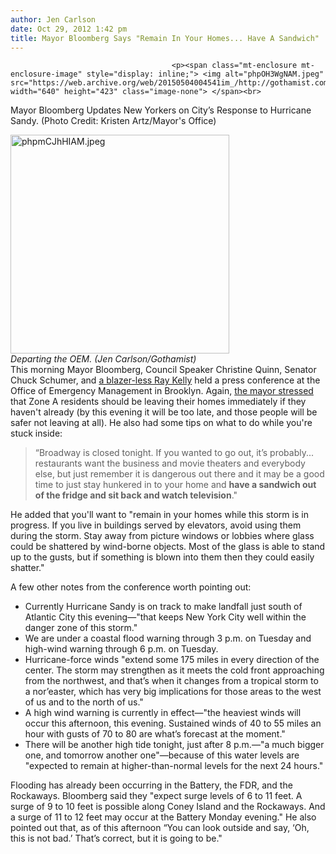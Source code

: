 ```yaml
---
author: Jen Carlson
date: Oct 29, 2012 1:42 pm
title: Mayor Bloomberg Says "Remain In Your Homes... Have A Sandwich"
---
```


	
										<p><span class="mt-enclosure mt-enclosure-image" style="display: inline;"> <img alt="phpOH3WgNAM.jpeg" src="https://web.archive.org/web/20150504004541im_/http://gothamist.com/attachments/arts_jen/phpOH3WgNAM.jpeg" width="640" height="423" class="image-none"> </span><br>
<span class="photo_caption">Mayor Bloomberg Updates New Yorkers on City&#x2019;s Response to Hurricane Sandy. (Photo Credit: Kristen Artz/Mayor&apos;s Office)</span></p>

<p><span class="mt-enclosure mt-enclosure-image" style="display: inline;"> </span></p><div class="image-right"> <img alt="phpmCJhHIAM.jpeg" src="https://web.archive.org/web/20150504004541im_/http://gothamist.com/attachments/arts_jen/phpmCJhHIAM.jpeg" width="350" height="350"> <br> <i style=" width:350px; ;display:block"> Departing the OEM. (Jen Carlson/Gothamist)</i></div> This morning Mayor Bloomberg, Council Speaker Christine Quinn, Senator Chuck Schumer, and <a href="https://web.archive.org/web/20150504004541/https://twitter.com/ChristRobbins/status/262591712113852417">a blazer-less Ray Kelly</a> held a press conference at the Office of Emergency Management in Brooklyn. Again, <a href="https://web.archive.org/web/20150504004541/http://gothamist.com/2012/10/29/bloomberg_schools_closed_tomorrow_a.php">the mayor stressed</a> that Zone A residents should be leaving their homes immediately if they haven&apos;t already (by this evening it will be too late, and those people will be safer not leaving at all). He also had some tips on what to do while you&apos;re stuck inside:<p></p>

<blockquote>&#x201C;Broadway is closed tonight. If you wanted to go out, it&#x2019;s probably... restaurants want the business and movie theaters and everybody else, but just remember it is dangerous out there and it may be a good time to just stay hunkered in to your home and <strong>have a sandwich out of the fridge and sit back and watch television</strong>.&quot;</blockquote>He added that you&apos;ll want to &quot;remain in your homes while this storm is in progress. If you live in buildings served by elevators, avoid using them during the storm. Stay away from picture windows or lobbies where glass could be shattered by wind-borne objects. Most of the glass is able to stand up to the gusts, but if something is blown into them then they could easily shatter.&quot;
 
A few other notes from the conference worth pointing out: 

<ul><li>Currently Hurricane Sandy is on track to make landfall just south of Atlantic City this evening&#x2014;&quot;that keeps New York City well within the danger zone of this storm.&quot;
</li><li>We are under a coastal flood warning through 3 p.m. on Tuesday and high-wind warning through 6 p.m. on Tuesday.
</li><li>Hurricane-force winds &quot;extend some 175 miles in every direction of the center. The storm may strengthen as it meets the cold front approaching from the northwest, and that&#x2019;s when it changes from a tropical storm to a nor&#x2019;easter, which has very big implications for those areas to the west of us and to the north of us.&quot;
</li><li>A high wind warning is currently in effect&#x2014;&quot;the heaviest winds will occur this afternoon, this evening. Sustained winds of 40 to 55 miles an hour with gusts of 70 to 80 are what&#x2019;s forecast at the moment.&quot;
</li><li>There will be another high tide tonight, just after 8 p.m.&#x2014;&quot;a much bigger one, and tomorrow another one&quot;&#x2014;because of this water levels are &quot;expected to remain at higher-than-normal levels for the next 24 hours.&quot;</li></ul>Flooding has already been occurring in the Battery, the FDR, and the Rockaways. Bloomberg said they &quot;expect surge levels of 6 to 11 feet. A surge of 9 to 10 feet is possible along Coney Island and the Rockaways. And a surge of 11 to 12 feet may occur at the Battery Monday evening.&quot; He also pointed out that, as of this afternoon &#x201C;You can look outside and say, &#x2018;Oh, this is not bad.&#x2019; That&#x2019;s correct, but it is going to be.&quot;					
										
									
				